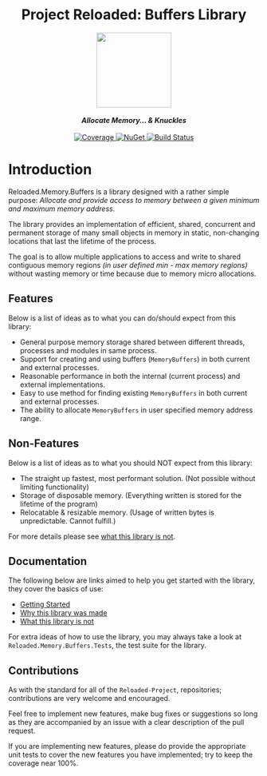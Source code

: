 


<div align="center">
	<h1>Project Reloaded: Buffers Library</h1>
	<img src="https://i.imgur.com/BjPn7rU.png" width="150" align="center" />
	<br/> <br/>
	<strong><i>Allocate Memory... & Knuckles</i></strong>
	<br/> <br/>
	<!-- Coverage -->
	<a href="https://codecov.io/gh/Reloaded-Project/Reloaded.Memory.Buffers">
		<img src="https://codecov.io/gh/Reloaded-Project/Reloaded.Memory.Buffers/branch/master/graph/badge.svg" alt="Coverage" />
	</a>
	<!-- NuGet -->
	<a href="https://www.nuget.org/packages/Reloaded.Memory">
		<img src="https://img.shields.io/nuget/v/Reloaded.Memory.svg" alt="NuGet" />
	</a>
	<!-- Build Status -->
	<a href="https://ci.appveyor.com/project/sewer56lol/reloaded-memory-buffers">
		<img src="https://ci.appveyor.com/api/projects/status/mlcow0611h61datr/branch/master?svg=true" alt="Build Status" />
	</a>
</div>

# Introduction
Reloaded.Memory.Buffers is a library designed with a rather simple purpose:
*Allocate and provide access to memory between a given minimum and maximum memory address.*

The library provides an implementation of efficient, shared, concurrent and permanent storage of many small objects in memory in static, non-changing locations that last the lifetime of the process.

The goal is to allow multiple applications to access and write to shared contiguous memory regions *(in user defined min - max memory regions)* without wasting memory or time because due to memory micro allocations.

## Features
Below is a list of ideas as to what you can do/should expect from this library:

+ General purpose memory storage shared between different threads, processes and modules in same process.
+ Support for creating and using buffers (`MemoryBuffers`) in both current and external processes.
+ Reasonable performance in both the internal (current process) and external implementations.
+ Easy to use method for finding existing `MemoryBuffers` in both current and external processes.
+ The ability to allocate `MemoryBuffers` in user specified memory address range.

## Non-Features
Below is a list of ideas as to what you should NOT expect from this library:
+ The straight up fastest, most performant solution. (Not possible without limiting functionality)
+ Storage of disposable memory. (Everything written is stored for the lifetime of the program)
+ Relocatable & resizable memory. (Usage of written bytes is unpredictable. Cannot fulfill.)

For more details please see [what this library is not](https://github.com/Reloaded-Project/Reloaded.Memory.Buffers/blob/master/Docs/What-this-library-is-not.md).

## Documentation

The following below are links aimed to help you get started with the library, they cover the basics of use:

+ [Getting Started](https://github.com/Reloaded-Project/Reloaded.Memory.Buffers/blob/master/Docs/Getting-Started.md)
+ [Why this library was made](https://github.com/Reloaded-Project/Reloaded.Memory.Buffers/blob/master/Docs/Why-was-this-made.md)
+ [What this library is not](https://github.com/Reloaded-Project/Reloaded.Memory.Buffers/blob/master/Docs/What-this-library-is-not.md)

For extra ideas of how to use the library, you may always take a look at `Reloaded.Memory.Buffers.Tests`, the test suite for the library.

## Contributions
As with the standard for all of the `Reloaded-Project`, repositories; contributions are very welcome and encouraged.

Feel free to implement new features, make bug fixes or suggestions so long as they are accompanied by an issue with a clear description of the pull request.

If you are implementing new features, please do provide the appropriate unit tests to cover the new features you have implemented; try to keep the coverage near 100%.
